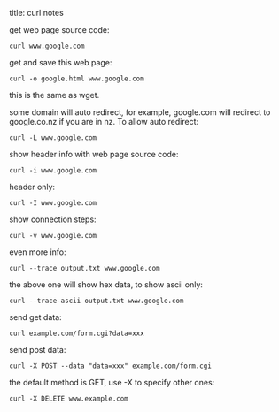 title: curl notes

get web page source code:

    curl www.google.com

get and save this web page:

    curl -o google.html www.google.com

this is the same as wget.

some domain will auto redirect, for example, google.com will redirect to google.co.nz if you are in nz. To allow auto redirect:

    curl -L www.google.com

show header info with web page source code:

    curl -i www.google.com

header only:

    curl -I www.google.com

show connection steps:

    curl -v www.google.com

even more info:

    curl --trace output.txt www.google.com

the above one will show hex data, to show ascii only:

    curl --trace-ascii output.txt www.google.com

send get data:

    curl example.com/form.cgi?data=xxx

send post data:

    curl -X POST --data "data=xxx" example.com/form.cgi

the default method is GET, use -X to specify other ones:

    curl -X DELETE www.example.com
